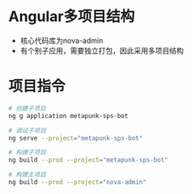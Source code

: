 # Angular多项目结构
- 核心代码库为nova-admin
- 有个别子应用，需要独立打包，因此采用多项目结构

# 项目指令

``` sh
# 创建子项目
ng g application metapunk-sps-bot

# 调试子项目
ng serve --project="metapunk-sps-bot"

# 构建子项目
ng build --prod --project="metapunk-sps-bot"

# 构建主项目
ng build --prod --project="nova-admin"
```